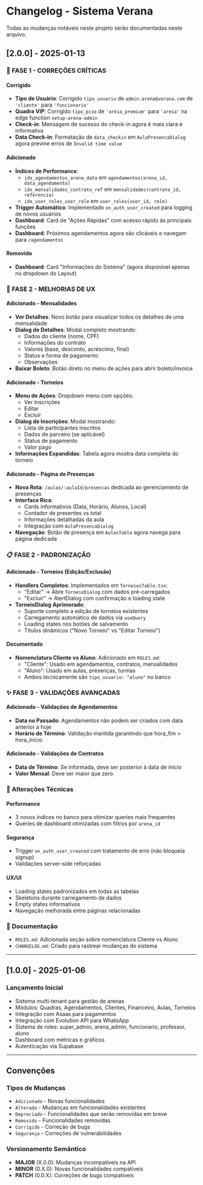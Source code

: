 # Changelog - Sistema Verana

Todas as mudanças notáveis neste projeto serão documentadas neste arquivo.

## [2.0.0] - 2025-01-13

### 🎯 FASE 1 - CORREÇÕES CRÍTICAS

#### Corrigido
- **Tipo de Usuário**: Corrigido `tipo_usuario` de `admin.arena@verana.com` de `'cliente'` para `'funcionario'`
- **Quadra VIP**: Corrigido `tipo_piso` de `'areia_premium'` para `'areia'` na edge function `setup-arena-admin`
- **Check-in**: Mensagem de sucesso do check-in agora é mais clara e informativa
- **Data Check-in**: Formatação de `data_checkin` em `AulaPresencaDialog` agora previne erros de `Invalid time value`

#### Adicionado
- **Índices de Performance**:
  - `idx_agendamentos_arena_data` em `agendamentos(arena_id, data_agendamento)`
  - `idx_mensalidades_contrato_ref` em `mensalidades(contrato_id, referencia)`
  - `idx_user_roles_user_role` em `user_roles(user_id, role)`
- **Trigger Automático**: Implementado `on_auth_user_created` para logging de novos usuários
- **Dashboard**: Card de "Ações Rápidas" com acesso rápido às principais funções
- **Dashboard**: Próximos agendamentos agora são clicáveis e navegam para `/agendamentos`

#### Removido
- **Dashboard**: Card "Informações do Sistema" (agora disponível apenas no dropdown do Layout)

### 🚀 FASE 2 - MELHORIAS DE UX

#### Adicionado - Mensalidades
- **Ver Detalhes**: Novo botão para visualizar todos os detalhes de uma mensalidade
- **Dialog de Detalhes**: Modal completo mostrando:
  - Dados do cliente (nome, CPF)
  - Informações do contrato
  - Valores (base, desconto, acréscimo, final)
  - Status e forma de pagamento
  - Observações
- **Baixar Boleto**: Botão direto no menu de ações para abrir boleto/invoice

#### Adicionado - Torneios
- **Menu de Ações**: Dropdown menu com opções:
  - Ver Inscrições
  - Editar
  - Excluir
- **Dialog de Inscrições**: Modal mostrando:
  - Lista de participantes inscritos
  - Dados de parceiro (se aplicável)
  - Status de pagamento
  - Valor pago
- **Informações Expandidas**: Tabela agora mostra data completa do torneio

#### Adicionado - Página de Presenças
- **Nova Rota**: `/aulas/:aulaId/presencas` dedicada ao gerenciamento de presenças
- **Interface Rica**:
  - Cards informativos (Data, Horário, Alunos, Local)
  - Contador de presentes vs total
  - Informações detalhadas da aula
  - Integração com `AulaPresencaDialog`
- **Navegação**: Botão de presença em `AulasTable` agora navega para página dedicada

### 📋 FASE 2 - PADRONIZAÇÃO

#### Adicionado - Torneios (Edição/Exclusão)
- **Handlers Completos**: Implementados em `TorneiosTable.tsx`:
  - "Editar" → Abre `TorneioDialog` com dados pré-carregados
  - "Excluir" → AlertDialog com confirmação e loading state
- **TorneioDialog Aprimorado**:
  - Suporte completo a edição de torneios existentes
  - Carregamento automático de dados via `useQuery`
  - Loading states nos botões de salvamento
  - Títulos dinâmicos ("Novo Torneio" vs "Editar Torneio")

#### Documentado
- **Nomenclatura Cliente vs Aluno**: Adicionado em `ROLES.md`:
  - "Cliente": Usado em agendamentos, contratos, mensalidades
  - "Aluno": Usado em aulas, presenças, turmas
  - Ambos tecnicamente são `tipo_usuario: "aluno"` no banco

### ✨ FASE 3 - VALIDAÇÕES AVANÇADAS

#### Adicionado - Validações de Agendamentos
- **Data no Passado**: Agendamentos não podem ser criados com data anterior a hoje
- **Horário de Término**: Validação mantida garantindo que hora_fim > hora_inicio

#### Adicionado - Validações de Contratos
- **Data de Término**: Se informada, deve ser posterior à data de início
- **Valor Mensal**: Deve ser maior que zero

### 🔧 Alterações Técnicas

#### Performance
- 3 novos índices no banco para otimizar queries mais frequentes
- Queries de dashboard otimizadas com filtros por `arena_id`

#### Segurança
- Trigger `on_auth_user_created` com tratamento de erro (não bloqueia signup)
- Validações server-side reforçadas

#### UX/UI
- Loading states padronizados em todas as tabelas
- Skeletons durante carregamento de dados
- Empty states informativos
- Navegação melhorada entre páginas relacionadas

### 📝 Documentação
- `ROLES.md`: Adicionada seção sobre nomenclatura Cliente vs Aluno
- `CHANGELOG.md`: Criado para rastrear mudanças do sistema

---

## [1.0.0] - 2025-01-06

### Lançamento Inicial
- Sistema multi-tenant para gestão de arenas
- Módulos: Quadras, Agendamentos, Clientes, Financeiro, Aulas, Torneios
- Integração com Asaas para pagamentos
- Integração com Evolution API para WhatsApp
- Sistema de roles: super_admin, arena_admin, funcionario, professor, aluno
- Dashboard com métricas e gráficos
- Autenticação via Supabase

---

## Convenções

### Tipos de Mudanças
- `Adicionado` - Novas funcionalidades
- `Alterado` - Mudanças em funcionalidades existentes
- `Depreciado` - Funcionalidades que serão removidas em breve
- `Removido` - Funcionalidades removidas
- `Corrigido` - Correção de bugs
- `Segurança` - Correções de vulnerabilidades

### Versionamento Semântico
- **MAJOR** (X.0.0): Mudanças incompatíveis na API
- **MINOR** (0.X.0): Novas funcionalidades compatíveis
- **PATCH** (0.0.X): Correções de bugs compatíveis
